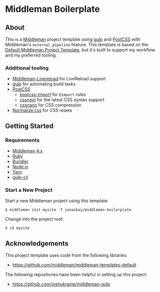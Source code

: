 # Middleman Boilerplate

## About

This is a [Middleman](https://middlemanapp.com/) project template using [gulp](https://gulpjs.com/) and [PostCSS](https://postcss.org/) with Middleman's `external_pipeline` feature. This template is based on the [
Default Middleman Project Template](https://github.com/middleman/middleman-templates-default), but it's built to support my workflow and my preferred tooling.

### Additional tooling

* [Middleman-Livereload](https://github.com/middleman/middleman-livereload) for LiveReload support
* [gulp](https://gulpjs.com/) for automating build tasks
* [PostCSS](https://postcss.org/)
  * [postcss-import](https://github.com/postcss/postcss-import) for `@import` rules
  * [cssnext](http://cssnext.io/) for the latest CSS syntax support
  * [cssnano](https://cssnano.co/) for CSS compression
* [Normalize.css](https://necolas.github.io/normalize.css/) for CSS resets

## Getting Started

### Requirements

* [Middleman 4.x](https://middlemanapp.com/basics/install/)
* [Ruby](https://www.ruby-lang.org/en/)
* [Bundler](http://bundler.io/)
* [Node.js](https://nodejs.org/en/)
* [Yarn](https://yarnpkg.com/lang/en/)
* [gulp-cli](https://gulpjs.com/)

### Start a New Project

Start a new Middleman project using this template:

    $ middleman init mysite -T jonaskay/middleman-boilerplate

Change into the project root:

    $ cd mysite

## Acknowledgements

This project template uses code from the following libraries:
* <https://github.com/middleman/middleman-templates-default>

The following repositories have been helpful in setting up this project:
* <https://github.com/joshukraine/middleman-gulp>
